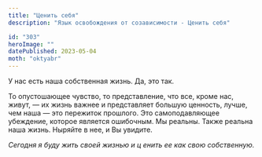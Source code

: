 ```yaml
---
title: "Ценить себя"
description: "Язык освобождения от созависимости - Ценить себя"

id: "303"
heroImage: ""
datePublished: 2023-05-04
moth: "oktyabr"
---
```


У нас есть наша собственная жизнь. Да, это так.

То опустошающее чувство, то представление, что все, кроме нас, живут, — их
жизнь важнее и представляет большую ценность, лучше, чем наша — это пережиток
прошлого. Это самоподавляющее убеждение, которое является ошибочным. Мы
реальны. Также реальна наша жизнь. Ныряйте в нее, и Вы увидите.

_Сегодня_ _я_ _буду_ _жить_ _своей_ _жизнью_ _и_ _ц_ _енить_ _ее_ _как_ _свою_
_собственную._
